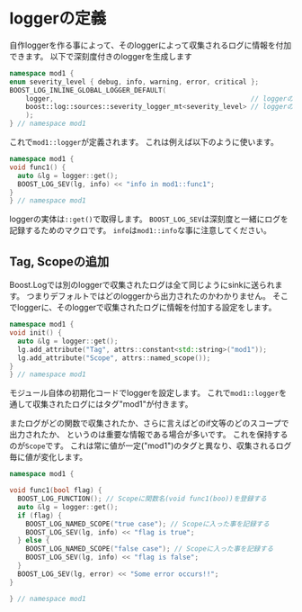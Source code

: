 # loggerの定義

自作loggerを作る事によって、そのloggerによって収集されるログに情報を付加できます。
以下で深刻度付きのloggerを生成します

```cpp
namespace mod1 {
enum severity_level { debug, info, warning, error, critical };
BOOST_LOG_INLINE_GLOBAL_LOGGER_DEFAULT(
    logger,                                                 // loggerの名称
    boost::log::sources::severity_logger_mt<severity_level> // loggerの型
    );
} // namespace mod1
```

これで`mod1::logger`が定義されます。
これは例えば以下のように使います。

```cpp
namespace mod1 {
void func1() {
  auto &lg = logger::get();
  BOOST_LOG_SEV(lg, info) << "info in mod1::func1";
}
} // namespace mod1
```

loggerの実体は`::get()`で取得します。
`BOOST_LOG_SEV`は深刻度と一緒にログを記録するためのマクロです。
`info`は`mod1::info`な事に注意してください。

## Tag, Scopeの追加

Boost.Logでは別のloggerで収集されたログは全て同じようにsinkに送られます。
つまりデフォルトではどのloggerから出力されたのかわかりません。
そこでloggerに、そのloggerで収集されたログに情報を付加する設定をします。

```cpp
namespace mod1 {
void init() {
  auto &lg = logger::get();
  lg.add_attribute("Tag", attrs::constant<std::string>("mod1"));
  lg.add_attribute("Scope", attrs::named_scope());
}
} // namespace mod1
```

モジュール自体の初期化コードでloggerを設定します。
これで`mod1::logger`を通して収集されたログにはタグ"mod1"が付きます。

またログがどの関数で収集されたか、さらに言えばどのif文等のどのスコープで出力されたか、
というのは重要な情報である場合が多いです。
これを保持するのが`Scope`です。
これは常に値が一定("mod1")のタグと異なり、収集されるログ毎に値が変化します。

```cpp
namespace mod1 {

void func1(bool flag) {
  BOOST_LOG_FUNCTION(); // Scopeに関数名(void func1(boo))を登録する
  auto &lg = logger::get();
  if (flag) {
    BOOST_LOG_NAMED_SCOPE("true case"); // Scopeに入った事を記録する
    BOOST_LOG_SEV(lg, info) << "flag is true";
  } else {
    BOOST_LOG_NAMED_SCOPE("false case"); // Scopeに入った事を記録する
    BOOST_LOG_SEV(lg, info) << "flag is false";
  }
  BOOST_LOG_SEV(lg, error) << "Some error occurs!!";
}

} // namespace mod1
```

